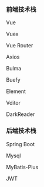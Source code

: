 
### 前端技术栈
 Vue

 Vuex
 
 Vue Router
 
 Axios
 
 Bulma
 
 Buefy
 
 Element
 
 Vditor
 
 DarkReader

### 后端技术栈
 Spring Boot
 
 Mysql
 
 MyBatis-Plus

 JWT


